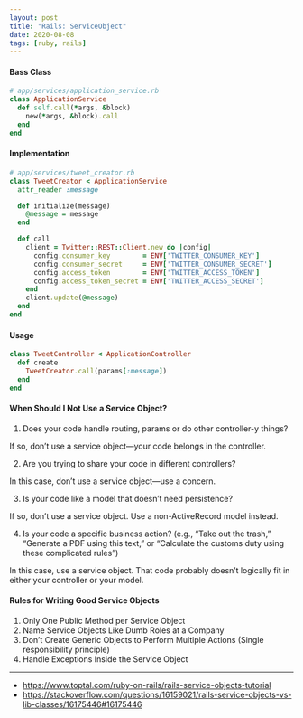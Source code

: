 ```yaml
---
layout: post
title: "Rails: ServiceObject"
date: 2020-08-08
tags: [ruby, rails]
---
```



#### Bass Class

```ruby
# app/services/application_service.rb
class ApplicationService
  def self.call(*args, &block)
    new(*args, &block).call
  end
end
```

#### Implementation

```ruby
# app/services/tweet_creator.rb
class TweetCreator < ApplicationService
  attr_reader :message

  def initialize(message)
    @message = message
  end

  def call
    client = Twitter::REST::Client.new do |config|
      config.consumer_key        = ENV['TWITTER_CONSUMER_KEY']
      config.consumer_secret     = ENV['TWITTER_CONSUMER_SECRET']
      config.access_token        = ENV['TWITTER_ACCESS_TOKEN']
      config.access_token_secret = ENV['TWITTER_ACCESS_SECRET']
    end
    client.update(@message)
  end
end
```

#### Usage

```ruby
class TweetController < ApplicationController
  def create
    TweetCreator.call(params[:message])
  end
end
```

#### When Should I Not Use a Service Object?

1. Does your code handle routing, params or do other controller-y things?

  If so, don’t use a service object—your code belongs in the controller.

2. Are you trying to share your code in different controllers?

  In this case, don’t use a service object—use a concern.

3. Is your code like a model that doesn’t need persistence?

  If so, don’t use a service object. Use a non-ActiveRecord model instead.

4. Is your code a specific business action? (e.g., “Take out the trash,” “Generate a PDF using this text,” or “Calculate the customs duty using these complicated rules”)

  In this case, use a service object. That code probably doesn’t logically fit in either your controller or your model.

#### Rules for Writing Good Service Objects

1. Only One Public Method per Service Object
2. Name Service Objects Like Dumb Roles at a Company
3. Don’t Create Generic Objects to Perform Multiple Actions (Single responsibility principle)
4. Handle Exceptions Inside the Service Object

---

* https://www.toptal.com/ruby-on-rails/rails-service-objects-tutorial
* https://stackoverflow.com/questions/16159021/rails-service-objects-vs-lib-classes/16175446#16175446
